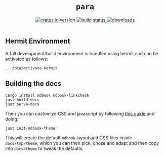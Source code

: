 <h1 align=center><code>para</code></h1>

<div align=center>
  <a href=https://crates.io/crates/para>
    <img src=https://img.shields.io/crates/v/para.svg alt="crates.io version">
  </a>
  <a href=https://github.com/parasitepool/para/actions/workflows/ci.yaml>
    <img src=https://github.com/parasitepool/para/actions/workflows/ci.yaml/badge.svg alt="build status">
  </a>
  <a href=https://github.com/parasitepool/para/releases>
    <img src=https://img.shields.io/github/downloads/parasitepool/para/total.svg alt=downloads>
  </a>
</div>
<br>

## Hermit Environment

A full development/build environment is bundled using hermit and can be activated as follows:
```
. ./bin/activate-hermit
```

## Building the docs

```
cargo install mdbook mdbook-linkcheck
just build-docs
just serve-docs
```

Then you can customize CSS and javascript by following [this
guide](https://github.com/rust-lang/mdBook/tree/master/guide/src/format/theme)
and doing:

```
just init-mdbook-theme
```

This will create the default `mdbook` layout and CSS files inside
`docs/tmp/theme`, which you can then pick, chose and adapt and then copy into
`docs/theme` to tweak the defaults.

